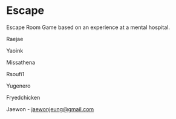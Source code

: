 # Escape
Escape Room Game based on an experience at a mental hospital. 

Raejae

Yaoink

Missathena

Rsoufi1

Yugenero

Fryedchicken

Jaewon - jaewonjeung@gmail.com
